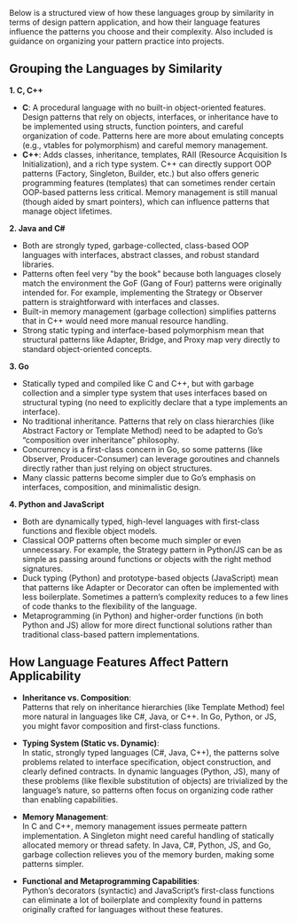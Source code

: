 Below is a structured view of how these languages group by similarity in terms of design pattern application, and how their language features influence the patterns you choose and their complexity. Also included is guidance on organizing your pattern practice into projects.

## Grouping the Languages by Similarity

**1. C, C++**  
- **C**: A procedural language with no built-in object-oriented features. Design patterns that rely on objects, interfaces, or inheritance have to be implemented using structs, function pointers, and careful organization of code. Patterns here are more about emulating concepts (e.g., vtables for polymorphism) and careful memory management.  
- **C++**: Adds classes, inheritance, templates, RAII (Resource Acquisition Is Initialization), and a rich type system. C++ can directly support OOP patterns (Factory, Singleton, Builder, etc.) but also offers generic programming features (templates) that can sometimes render certain OOP-based patterns less critical. Memory management is still manual (though aided by smart pointers), which can influence patterns that manage object lifetimes.

**2. Java and C#**  
- Both are strongly typed, garbage-collected, class-based OOP languages with interfaces, abstract classes, and robust standard libraries.  
- Patterns often feel very "by the book" because both languages closely match the environment the GoF (Gang of Four) patterns were originally intended for. For example, implementing the Strategy or Observer pattern is straightforward with interfaces and classes.  
- Built-in memory management (garbage collection) simplifies patterns that in C++ would need more manual resource handling.  
- Strong static typing and interface-based polymorphism mean that structural patterns like Adapter, Bridge, and Proxy map very directly to standard object-oriented concepts.

**3. Go**  
- Statically typed and compiled like C and C++, but with garbage collection and a simpler type system that uses interfaces based on structural typing (no need to explicitly declare that a type implements an interface).  
- No traditional inheritance. Patterns that rely on class hierarchies (like Abstract Factory or Template Method) need to be adapted to Go’s “composition over inheritance” philosophy.  
- Concurrency is a first-class concern in Go, so some patterns (like Observer, Producer-Consumer) can leverage goroutines and channels directly rather than just relying on object structures.  
- Many classic patterns become simpler due to Go’s emphasis on interfaces, composition, and minimalistic design.

**4. Python and JavaScript**  
- Both are dynamically typed, high-level languages with first-class functions and flexible object models.  
- Classical OOP patterns often become much simpler or even unnecessary. For example, the Strategy pattern in Python/JS can be as simple as passing around functions or objects with the right method signatures.  
- Duck typing (Python) and prototype-based objects (JavaScript) mean that patterns like Adapter or Decorator can often be implemented with less boilerplate. Sometimes a pattern’s complexity reduces to a few lines of code thanks to the flexibility of the language.  
- Metaprogramming (in Python) and higher-order functions (in both Python and JS) allow for more direct functional solutions rather than traditional class-based pattern implementations.

## How Language Features Affect Pattern Applicability

- **Inheritance vs. Composition**:  
  Patterns that rely on inheritance hierarchies (like Template Method) feel more natural in languages like C#, Java, or C++. In Go, Python, or JS, you might favor composition and first-class functions.

- **Typing System (Static vs. Dynamic)**:  
  In static, strongly typed languages (C#, Java, C++), the patterns solve problems related to interface specification, object construction, and clearly defined contracts. In dynamic languages (Python, JS), many of these problems (like flexible substitution of objects) are trivialized by the language’s nature, so patterns often focus on organizing code rather than enabling capabilities.

- **Memory Management**:  
  In C and C++, memory management issues permeate pattern implementation. A Singleton might need careful handling of statically allocated memory or thread safety. In Java, C#, Python, JS, and Go, garbage collection relieves you of the memory burden, making some patterns simpler.

- **Functional and Metaprogramming Capabilities**:  
  Python’s decorators (syntactic) and JavaScript’s first-class functions can eliminate a lot of boilerplate and complexity found in patterns originally crafted for languages without these features.


